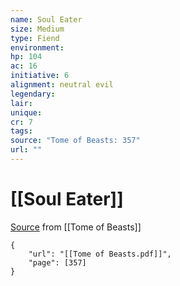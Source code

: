 ```yaml
---
name: Soul Eater
size: Medium
type: Fiend
environment: 
hp: 104
ac: 16
initiative: 6
alignment: neutral evil
legendary: 
lair: 
unique: 
cr: 7
tags: 
source: "Tome of Beasts: 357"
url: ""
---
```

# [[Soul Eater]]

[Source](zotero://open-pdf/library/items/ULEQWHJM?page=357) from [[Tome of Beasts]]

```pdf
{
	"url": "[[Tome of Beasts.pdf]]",
	"page": [357]
}
```

